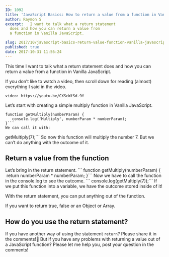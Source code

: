 ```yaml
---
ID: 1092
title: 'JavaScript Basics: How to return a value from a function in Vanilla JavaScript'
author: Raymon S
excerpt:   I want to talk what a return statement
  does and how you can return a value from
  a function in Vanilla JavaScript.

slug: 2017/10/javascript-basics-return-value-function-vanilla-javascript/
published: true
date: 2017-10-31 11:56:24
---
```

This time I want to talk what a return statement does and how you can return a value from a function in Vanilla JavaScript.

If you don’t like to watch a video, then scroll down for reading (almost) everything I said in the video.

`video: https://youtu.be/CXScWfSd-9Y`

Let’s start with creating a simple multiply function in Vanilla JavaScript.
```
function getMultiply(numberParam) {
   console.log('Multiply', numberParam * numberParam);
}```
We can call it with:
```
getMultiply(7);```
So now this function will multiply the number 7. But we can’t do anything with the outcome of it.
<h2>Return a value from the function</h2>
Let’s bring in the return statement.
```
function getMultiply(numberParam) {
   return numberParam * numberParam;
}```
Now we have to call the function in the console.log to see the outcome.
```
console.log(getMultiply(7));```
If we put this function into a variable, we have the outcome stored inside of it!

With the return statement, you can put anything out of the function.

If you want to return true, false or an Object or Array.
<h2>How do you use the return statement?</h2>
If you have another way of using the statement <code>return</code>? Please share it in the comments!&#x1f64f; But if you have any problems with returning a value out of a JavaScript function? Please let me help you, post your question in the comments!